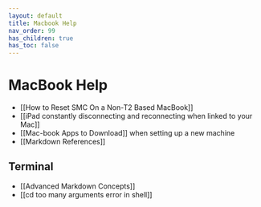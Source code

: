 ```yaml
---
layout: default
title: Macbook Help
nav_order: 99
has_children: true
has_toc: false
---
```

# MacBook Help
- [[How to Reset SMC On a Non-T2 Based MacBook]]
- [[iPad constantly disconnecting and reconnecting when linked to your Mac]]
- [[Mac-book Apps to Download]] when setting up a new machine
- [[Markdown References]]

## Terminal
- [[Advanced Markdown Concepts]]
- [[cd too many arguments error in shell]]
